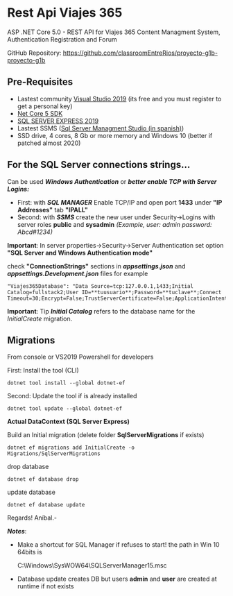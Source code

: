 
# Rest Api Viajes 365 

ASP .NET Core 5.0 - REST API for Viajes 365 Content Managment System, Authentication Registration and Forum

GitHub Repository: https://github.com/classroomEntreRios/proyecto-g1b-proyecto-g1b

## Pre-Requisites

  - Lastest community [Visual Studio 2019](https://visualstudio.microsoft.com/es/vs/community/) (its free and you must register to get a personal key)
  - [Net Core 5 SDK](https://dotnet.microsoft.com/download/dotnet/thank-you/sdk-5.0.200-windows-x64-installer) 
  - [SQL SERVER EXPRESS 2019](https://www.microsoft.com/es-ar/download/details.aspx?id=101064)
  - Lastest SSMS ([Sql Server Managment Studio (in spanish)](https://go.microsoft.com/fwlink/?linkid=2151644&clcid=0x40a))
  - SSD drive, 4 cores, 8 Gb or more memory and Windows 10 (better if patched almost 2020)

## For the SQL Server connections strings...
Can be used ***Windows Authentication*** or ***better enable TCP with Server Logins:***  
 - First: with ***SQL MANAGER*** Enable TCP/IP and open port **1433** under **"IP Addresses"** tab **"IPALL"** 
- Second:  with ***SSMS*** create the new user under Security->Logins  with server roles **public** and **sysadmin** *(Example, user: admin password: Abcd#1234)*

**Important**: In server properties->Security->Server Authentication set option **"SQL Server and Windows Authentication mode"**

check **"ConnectionStrings"** sections in ***appsettings.json*** and ***appsettings.Development.json***
files for example 

    "Viajes365Database": "Data Source=tcp:127.0.0.1,1433;Initial Catalog=fullstack2;User ID=**tuusuario**;Password=**tuclave**;Connect Timeout=30;Encrypt=False;TrustServerCertificate=False;ApplicationIntent=ReadWrite;MultiSubnetFailover=False"

**Important**: Tip ***Initial Catalog*** refers to the database name for the *InitialCreate* migration.
   
## Migrations
From console or VS2019 Powershell for developers

First: Install the tool (CLI) 

    dotnet tool install --global dotnet-ef

Second: Update the tool if is already installed

    dotnet tool update --global dotnet-ef

**Actual DataContext (SQL Server Express)**

Build an Initial migration (delete folder **SqlServerMigrations** if exists)

    dotnet ef migrations add InitialCreate -o Migrations/SqlServerMigrations

drop database 

    dotnet ef database drop

update database 

    dotnet ef database update

Regards!
Aníbal.-

***Notes***: 
- Make a shortcut for SQL Manager if refuses to start! the path in Win 10 64bits is

     C:\Windows\SysWOW64\SQLServerManager15.msc

- Database update creates DB but users **admin** and **user** are created at runtime if not exists